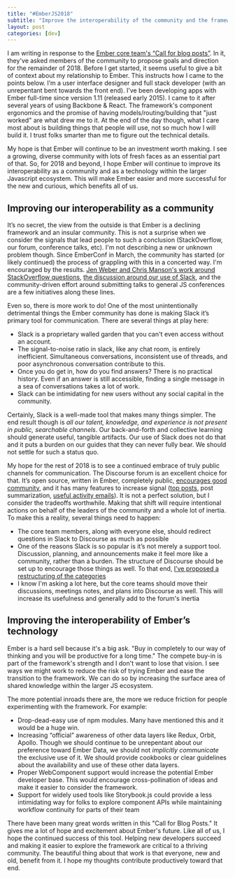 ```yaml
---
title: "#EmberJS2018"
subtitle: "Improve the interoperability of the community and the framework"
layout: post
categories: [dev]
---
```

I am writing in response to the [Ember core team's “Call for blog posts”](https://emberjs.com/blog/2018/05/02/ember-2018-roadmap-call-for-posts.html). In it, they've asked members of the community to propose goals and direction for the remainder of 2018. Before I get started, it seems useful to give a bit of context about my relationship to Ember. This instructs how I came to the points below. I’m a user interface designer and full stack developer (with an unrepentant bent towards the front end). I’ve been developing apps with Ember full-time since version 1.11 (released early 2015). I came to it after several years of using Backbone & React. The framework's component ergonomics and the promise of having models/routing/building that "just worked" are what drew me to it. At the end of the day though, what I care most about is building things that people will use, not so much how I will build it. I trust folks smarter than me to figure out the technical details.

My hope is that Ember will continue to be an investment worth making. I see a growing, diverse community with lots of fresh faces as an essential part of that. So, for 2018 and beyond, I hope Ember will continue to improve its interoperability as a community and as a technology within the larger Javascript ecosystem. This will make Ember easier and more successful for the new and curious, which benefits all of us.

## Improving our interoperability as a community

It’s no secret, the view from the outside is that Ember is a declining framework and an insular community. This is not a surprise when we consider the signals that lead people to such a conclusion (StackOverflow, our forum, conference talks, etc). I'm not describing a new or unknown problem though. Since EmberConf in March, the community has started (or likely continued) the process of grappling with this in a concerted way. I'm encouraged by the results. [Jen Weber and Chris Manson's work around StackOverflow questions](https://medium.com/front-end-hacking/whats-up-with-ember-js-and-stack-overflow-1961ac29ebde), [the discussion around our use of Slack](https://discuss.emberjs.com/t/should-ember-better-define-its-use-of-slack/14474), and the community-driven effort around submitting talks to general JS conferences are a few initiatives along these lines.

Even so, there is more work to do! One of the most unintentionally detrimental things the Ember community has done is making Slack it’s primary tool for communication. There are several things at play here:

* Slack is a proprietary walled garden that you can't even access without an account.
* The signal-to-noise ratio in slack, like any chat room, is entirely inefficient. Simultaneous conversations, inconsistent use of threads, and poor asynchronous conversation contribute to this.
* Once you do get in, how do you find answers? There is no practical history. Even if an answer is still accessible, finding a single message in a sea of conversations takes a lot of work.
* Slack can be intimidating for new users without any social capital in the community.

Certainly, Slack is a well-made tool that makes many things simpler. The end result though is *all our talent, knowledge, and experience is not present in public, searchable channels*. Our back-and-forth and collective learning should generate useful, tangible artifacts. Our use of Slack does not do that and it puts a burden on our guides that they can never fully bear. We should not settle for such a status quo.

My hope for the rest of 2018 is to see a continued embrace of truly public channels for communication. The Discourse forum is an excellent choice for that. It’s open source, written in Ember, completely public, [encourages good community](https://meta.discourse.org/t/what-do-user-trust-levels-do/4924), and it has many features to increase signal ([top posts](https://discuss.emberjs.com/top), post summarization, [useful activity emails](https://meta.discourse.org/t/what-are-discourse-activity-summaries/36627)). It is not a perfect solution, but I consider the tradeoffs worthwhile. Making that shift will require intentional actions on behalf of the leaders of the community and a whole lot of inertia. To make this a reality, several things need to happen:

* The core team members, along with everyone else, should redirect questions in Slack to Discourse as much as possible
* One of the reasons Slack is so popular is it’s not merely a support tool. Discussion, planning, and announcements make it feel more like a community, rather than a burden. The structure of Discourse should be set up to encourage those things as well. To that end, [I’ve proposed a restructuring of the categories](https://discuss.emberjs.com/t/proposal-for-restructuring-forums-categories/14532/9)
* I know I'm asking a lot here, but the core teams should move their discussions, meetings notes, and plans into Discourse as well. This will increase its usefulness and generally add to the forum's inertia

## Improving the interoperability of Ember’s technology

Ember is a hard sell because it's a big ask. "Buy in completely to our way of thinking and you will be productive for a long time." The compete buy-in is part of the framework's strength and I don't want to lose that vision. I see ways we might work to reduce the risk of trying Ember and ease the transition to the framework. We can do so by increasing the surface area of shared knowledge within the larger JS ecosystem.

The more potential inroads there are, the more we reduce friction for people experimenting with the framework. For example:

* Drop-dead-easy use of npm modules. Many have mentioned this and it would be a huge win.
* Increasing “official” awareness of other data layers like Redux, Orbit, Apollo. Though we should continue to be unrepentant about our preference toward Ember Data, we should not *implicitly communicate* the exclusive use of it. We should provide cookbooks or clear guidelines about the availability and use of these other data layers.
* Proper WebComponent support would increase the potential Ember developer base. This would encourage cross-pollination of ideas and make it easier to consider the framework.
* Support for widely used tools like Storybook.js could provide a less intimidating way for folks to explore component APIs while maintaining workflow continuity for parts of their team

There have been many great words written in this "Call for Blog Posts." It gives me a lot of hope and excitement about Ember's future. Like all of us, I hope the continued success of this tool. Helping new developers succeed and making it easier to explore the framework are critical to a thriving community. The beautiful thing about that work is that everyone, new and old, benefit from it. I hope my thoughts contribute productively toward that end.

